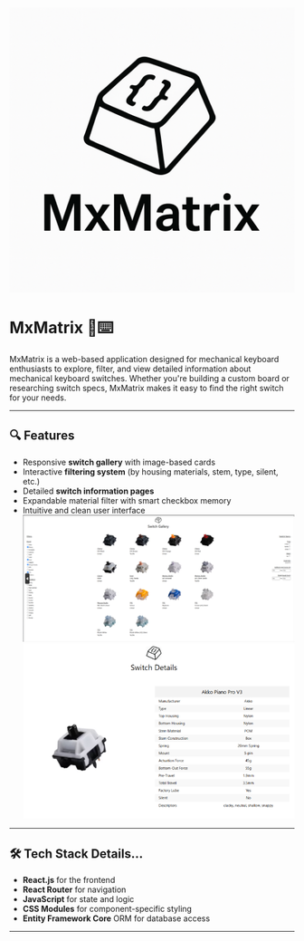 ![Screenshot of MxMatrix](assets/FullLogo.png)

# MxMatrix 🧠⌨️

MxMatrix is a web-based application designed for mechanical keyboard enthusiasts to explore, filter, and view detailed information about mechanical keyboard switches. Whether you're building a custom board or researching switch specs, MxMatrix makes it easy to find the right switch for your needs.

---

## 🔍 Features

- Responsive **switch gallery** with image-based cards
- Interactive **filtering system** (by housing materials, stem, type, silent, etc.)
- Detailed **switch information pages**
- Expandable material filter with smart checkbox memory
- Intuitive and clean user interface
![Screenshot of MxMatrix](assets/galleryscreenshot.png)
![Screenshot of MxMatrix](assets/switchdetailsview.png)
---

## 🛠 Tech Stack Details...

- **React.js** for the frontend
- **React Router** for navigation
- **JavaScript** for state and logic
- **CSS Modules** for component-specific styling
- **Entity Framework Core** ORM for database access

---

